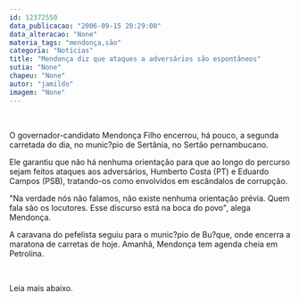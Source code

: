 ```yaml
---
id: 12372550
data_publicacao: "2006-09-15 20:29:00"
data_alteracao: "None"
materia_tags: "mendonça,são"
categoria: "Notícias"
title: "Mendonça diz que ataques a adversários são espontâneos"
sutia: "None"
chapeu: "None"
autor: "jamildo"
imagem: "None"
---
```

<p>&nbsp;</p>
<p>O governador-candidato Mendon&ccedil;a Filho encerrou, h&aacute; pouco, a segunda carretada do dia, no munic?pio de Sert&acirc;nia, no Sert&atilde;o pernambucano.</p>
<p>Ele garantiu que n&atilde;o h&aacute; nenhuma orienta&ccedil;&atilde;o para que ao longo do percurso sejam feitos ataques aos advers&aacute;rios, Humberto Costa (PT) e Eduardo Campos (PSB), tratando-os como envolvidos em esc&acirc;ndalos de corrup&ccedil;&atilde;o.</p>
<p>"Na verdade n&oacute;s n&atilde;o falamos, n&atilde;o existe nenhuma orienta&ccedil;&atilde;o pr&eacute;via. Quem fala s&atilde;o os locutores. Esse discurso est&aacute; na boca do povo", alega Mendon&ccedil;a.</p>
<p>A caravana do pefelista seguiu para o munic?pio de Bu?que, onde encerra a maratona de carretas de hoje. Amanh&atilde;, Mendon&ccedil;a tem agenda cheia em Petrolina.</p>
<p>&nbsp;</p>
<p>Leia mais abaixo.</p>
